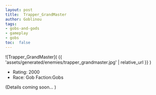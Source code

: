 ```yaml
---
layout: post
title:  Trapper_GrandMaster
author: Goblinou
tags:
- gobs-and-gods
- gameplay
- gobs
toc:  false
---
```


![Trapper_GrandMaster]( {{ 'assets/generated/enemies/trapper_grandmaster.jpg' | relative_url }} )
- Rating: 2000
- Race: Gob  Faction:Gobs

(Details coming soon... )